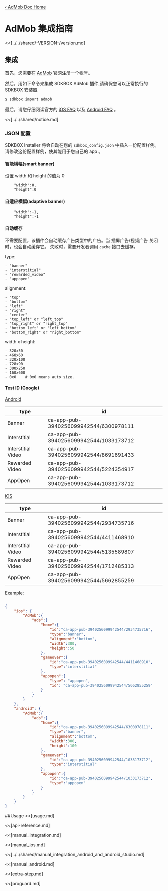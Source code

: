 [&#8249; AdMob Doc Home](./)

<h1>AdMob 集成指南</h1>
<<[../../shared/-VERSION-/version.md]

## 集成
首先，您需要在 [AdMob](https://www.google.com/admob/) 官网注册一个帐号。

然后，用如下命令来集成 SDKBOX AdMob 插件,请确保您可以正常执行的 SDKBOX 安装器.
```bash
$ sdkbox import admob
```

最后，请您仔细阅读官方的 [iOS FAQ](https://developers.google.com/admob/ios/quick-start#faq) 以及 [Android FAQ](https://developers.google.com/admob/android/quick-start#faq) 。

<<[../../shared/notice.md]

<!--## Configuration
<<[../../shared/sdkbox_cloud.md]
<<[../../shared/remote_application_config.md]-->

### JSON 配置
SDKBOX Installer 将会自动在您的 `sdkbox_config.json` 中插入一份配置样例。请修改这份配置样例，使其能用于您自己的 app 。

#### 智能横幅(smart banner)

设置 width 和 height 的值为 0
```
    "width":0,
    "height":0
```

#### 自适应横幅(adaptive banner)

```
    "width":-1,
    "height":-1
```
#### 自动缓存

不需要配置，该插件会自动缓存广告类型中的广告。当 插屏广告/视频广告 关闭时，也会自动缓存它。
失败时，需要开发者调用 `cache` 接口去缓存。

type:

    - "banner"
    - "interstitial"
    - "rewarded_video"
    - "appopen"

alignment:

    - "top"
    - "bottom"
    - "left"
    - "right"
    - "center"
    - "top_left" or "left_top"
    - "top_right" or "right_top"
    - "bottom_left" or "left_bottom"
    - "bottom_right" or "right_bottom"

width x height:

    - 320x50
    - 468x60
    - 320x100
    - 728x90
    - 300x250
    - 160x600
    - 0x0    # 0x0 means auto size.

#### Test ID (Google)

[Android](https://developers.google.com/admob/ios/test-ads)

| type               | id                                     |
| ------------------ | -------------------------------------- |
| Banner             | ca-app-pub-3940256099942544/6300978111 |
| Interstitial       | ca-app-pub-3940256099942544/1033173712 |
| Interstitial Video | ca-app-pub-3940256099942544/8691691433 |
| Rewarded Video     | ca-app-pub-3940256099942544/5224354917 |
| AppOpen            | ca-app-pub-3940256099942544/1033173712 |

[iOS](https://developers.google.com/admob/android/test-ads)

| type               | id                                     |
| ------------------ | -------------------------------------- |
| Banner             | ca-app-pub-3940256099942544/2934735716 |
| Interstitial       | ca-app-pub-3940256099942544/4411468910 |
| Interstitial Video | ca-app-pub-3940256099942544/5135589807 |
| Rewarded Video     | ca-app-pub-3940256099942544/1712485313 |
| AppOpen            | ca-app-pub-3940256099942544/5662855259 |

Example:
```json

{
    "ios": {
        "AdMob":{
            "ads":{
                "home":{
                    "id":"ca-app-pub-3940256099942544/2934735716",
                    "type":"banner",
                    "alignment":"bottom",
                    "width":300,
                    "height":50
                },
                "gameover":{
                    "id":"ca-app-pub-3940256099942544/4411468910",
                    "type":"interstitial"
                },
                "appopen":{
                    "type": "appopen",
                    "id": "ca-app-pub-3940256099942544/5662855259"
                }
            }
        }
    },
    "android": {
        "AdMob":{
            "ads":{
                "home":{
                    "id":"ca-app-pub-3940256099942544/6300978111",
                    "type":"banner",
                    "alignment":"bottom",
                    "width":300,
                    "height":100
                },
                "gameover":{
                    "id":"ca-app-pub-3940256099942544/1033173712",
                    "type":"interstitial"
                },
                "appopen":{
                    "id":"ca-app-pub-3940256099942544/1033173712",
                    "type":"appopen"
                }
            }
        }
    }
}

```

##Usage
<<[usage.md]

<<[api-reference.md]

<<[manual_integration.md]

<<[manual_ios.md]

<<[../../shared/manual_integration_android_and_android_studio.md]

<<[manual_android.md]

<<[extra-step.md]

<<[proguard.md]
